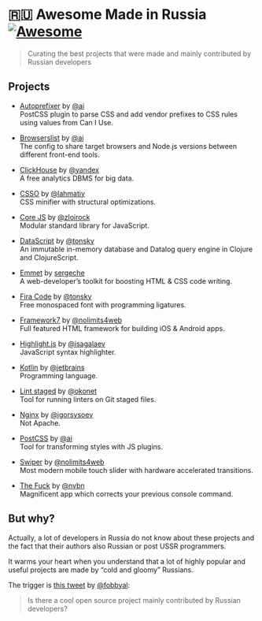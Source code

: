 # 🇷🇺 Awesome Made in Russia [![Awesome](https://awesome.re/badge.svg)](https://awesome.re)

> Curating the best projects that were made and mainly contributed by Russian developers

## Projects

- [Autoprefixer](https://github.com/postcss/autoprefixer) by [@ai](https://github.com/ai)  
  PostCSS plugin to parse CSS and add vendor prefixes to CSS rules using values from Can I Use.

- [Browserslist](https://github.com/browserslist/browserslist) by [@ai](https://github.com/ai)  
  The config to share target browsers and Node.js versions between different front-end tools.

- [ClickHouse](https://github.com/ClickHouse/ClickHouse) by [@yandex](https://github.com/yandex)  
  A free analytics DBMS for big data.

- [CSSO](https://github.com/css/csso) by [@lahmatiy](https://github.com/lahmatiy)  
  CSS minifier with structural optimizations.

- [Core JS](https://github.com/zloirock/core-js) by [@zloirock](https://github.com/zloirock/core-js)  
  Modular standard library for JavaScript.

- [DataScript](https://github.com/tonsky/datascript) by [@tonsky](https://github.com/tonsky)  
  An immutable in-memory database and Datalog query engine in Clojure and ClojureScript.

- [Emmet](https://github.com/emmetio/emmet) by [sergeche](https://github.com/sergeche)  
  A web-developer’s toolkit for boosting HTML & CSS code writing.

- [Fira Code](https://github.com/tonsky/FiraCode) by [@tonsky](https://github.com/tonsky)  
  Free monospaced font with programming ligatures.

- [Framework7](https://github.com/framework7io/framework7) by [@nolimits4web](https://github.com/nolimits4web/swiper)  
  Full featured HTML framework for building iOS & Android apps.

- [Highlight.js](https://github.com/highlightjs/highlight.js) by [@isagalaev](https://github.com/isagalaev)  
  JavaScript syntax highlighter.

- [Kotlin](https://github.com/JetBrains/kotlin) by [@jetbrains](https://github.com/JetBrains)  
  Programming language.

- [Lint staged](https://github.com/okonet/lint-staged) by [@okonet](https://github.com/okonet)  
  Tool for running linters on Git staged files.

- [Nginx](https://github.com/nginx/nginx) by [@igorsysoev](https://github.com/igorsysoev)  
  Not Apache.

- [PostCSS](https://github.com/postcss/postcss) by [@ai](https://github.com/ai)  
  Tool for transforming styles with JS plugins.

- [Swiper](https://github.com/nolimits4web/swiper) by [@nolimits4web](https://github.com/nolimits4web/swiper)  
  Most modern mobile touch slider with hardware accelerated transitions.

- [The Fuck](https://github.com/nvbn/thefuck) by [@nvbn](https://github.com/nvbn)  
  Magnificent app which corrects your previous console command.
  
## But why?

Actually, a lot of developers in Russia do not know about these projects and the fact that their authors also Russian or post USSR programmers.

It warms your heart when you understand that a lot of highly popular and useful projects are made by “cold and gloomy” Russians.

The trigger is [this tweet](https://twitter.com/fobbyal/status/1290311704803340288) by [@fobbyal](https://github.com/fobbyal):

> Is there a cool open source project mainly contributed by Russian developers?
